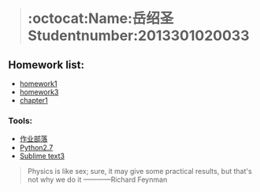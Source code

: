 > # :octocat:Name:岳绍圣 Studentnumber:2013301020033

## Homework list:

- [homework1](https://www.zybuluo.com/Guoguo0605/note/331943)  
- [homework3](https://github.com/SmallGuoguo/computationalphysics_N2013301020033/blob/master/homework3/homework3.ipynb)  
- [chapter1](https://github.com/SmallGuoguo/computationalphysics_N2013301020033/tree/master/chapter1)  

### Tools:

- [作业部落](https://www.zybuluo.com/mdeditor)  
- [Python2.7](https://www.python.org/downloads/)  
- [Sublime text3](http://www.sublimetext.com/)  

> Physics is like sex; sure, it may give some practical results, but that's not why we do it  ————Richard Feynman


